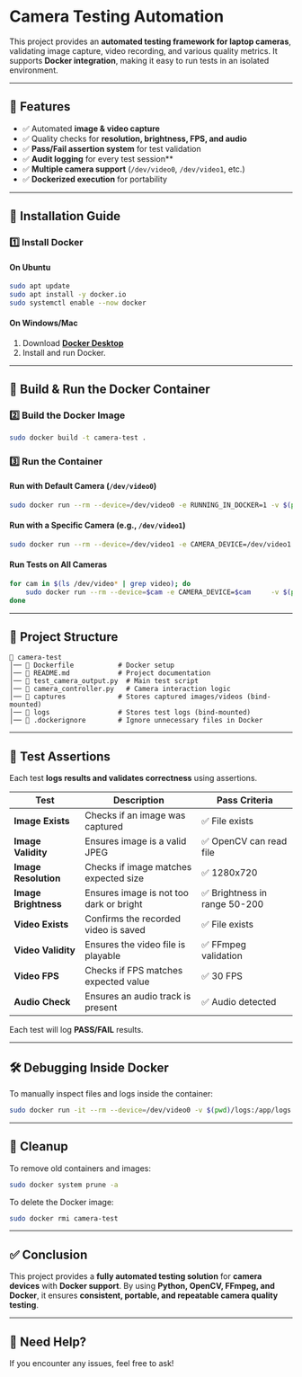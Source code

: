 # Camera Testing Automation

This project provides an **automated testing framework for laptop cameras**, validating image capture, video recording, and various quality metrics. It supports **Docker integration**, making it easy to run tests in an isolated environment.

---

## 📌 Features

- ✅ Automated **image & video capture**
- ✅ Quality checks for **resolution, brightness, FPS, and audio**
- ✅ **Pass/Fail assertion system** for test validation
- ✅ **Audit logging** for every test session**
- ✅ **Multiple camera support** (`/dev/video0`, `/dev/video1`, etc.)
- ✅ **Dockerized execution** for portability

---

## 🚀 Installation Guide

### 1️⃣ Install Docker

#### **On Ubuntu**
```bash
sudo apt update
sudo apt install -y docker.io
sudo systemctl enable --now docker
```

#### **On Windows/Mac**
1. Download **[Docker Desktop](https://www.docker.com/get-started/)**
2. Install and run Docker.

---

## 🐳 Build & Run the Docker Container

### 2️⃣ Build the Docker Image
```bash
sudo docker build -t camera-test .
```

### 3️⃣ Run the Container

#### **Run with Default Camera (`/dev/video0`)**
```bash
sudo docker run --rm --device=/dev/video0 -e RUNNING_IN_DOCKER=1 -v $(pwd)/logs:/app/logs -v $(pwd)/captures:/app/captures camera-test
```

#### **Run with a Specific Camera (e.g., `/dev/video1`)**
```bash
sudo docker run --rm --device=/dev/video1 -e CAMERA_DEVICE=/dev/video1 -v $(pwd)/logs:/app/logs -v $(pwd)/captures:/app/captures camera-test
```

#### **Run Tests on All Cameras**
```bash
for cam in $(ls /dev/video* | grep video); do
    sudo docker run --rm --device=$cam -e CAMERA_DEVICE=$cam     -v $(pwd)/logs:/app/logs -v $(pwd)/captures:/app/captures camera-test
done
```

---

## 📂 Project Structure

```
📁 camera-test
│── 📄 Dockerfile           # Docker setup
│── 📄 README.md            # Project documentation
│── 📄 test_camera_output.py  # Main test script
│── 📄 camera_controller.py   # Camera interaction logic
│── 📁 captures             # Stores captured images/videos (bind-mounted)
│── 📁 logs                 # Stores test logs (bind-mounted)
│── 📄 .dockerignore        # Ignore unnecessary files in Docker
```

---

## 📜 Test Assertions

Each test **logs results and validates correctness** using assertions.

| Test                | Description                               | Pass Criteria |
|---------------------|-------------------------------------------|--------------|
| **Image Exists**    | Checks if an image was captured          | ✅ File exists |
| **Image Validity**  | Ensures image is a valid JPEG           | ✅ OpenCV can read file |
| **Image Resolution**| Checks if image matches expected size   | ✅ 1280x720 |
| **Image Brightness**| Ensures image is not too dark or bright | ✅ Brightness in range 50-200 |
| **Video Exists**    | Confirms the recorded video is saved    | ✅ File exists |
| **Video Validity**  | Ensures the video file is playable      | ✅ FFmpeg validation |
| **Video FPS**       | Checks if FPS matches expected value    | ✅ 30 FPS |
| **Audio Check**     | Ensures an audio track is present       | ✅ Audio detected |

Each test will log **PASS/FAIL** results.

---

## 🛠 Debugging Inside Docker

To manually inspect files and logs inside the container:

```bash
sudo docker run -it --rm --device=/dev/video0 -v $(pwd)/logs:/app/logs -v $(pwd)/captures:/app/captures camera-test /bin/bash
```

---

## 🧹 Cleanup

To remove old containers and images:
```bash
sudo docker system prune -a
```

To delete the Docker image:
```bash
sudo docker rmi camera-test
```

---

## ✅ Conclusion

This project provides a **fully automated testing solution** for **camera devices** with **Docker support**. By using **Python, OpenCV, FFmpeg, and Docker**, it ensures **consistent, portable, and repeatable camera quality testing**.

---

## 📩 Need Help?

If you encounter any issues, feel free to ask!
